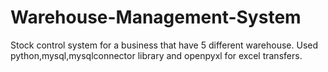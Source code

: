 # Warehouse-Management-System
Stock control system for a business that have 5 different warehouse. Used python,mysql,mysqlconnector library and openpyxl for excel transfers. 
